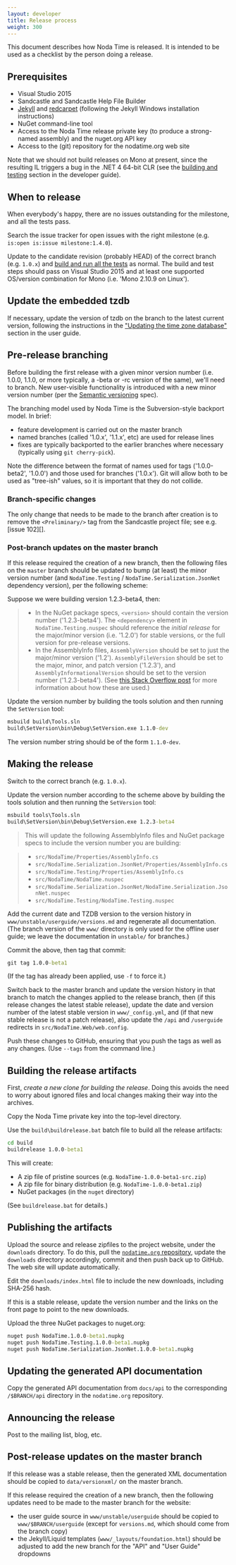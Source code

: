 ```yaml
---
layout: developer
title: Release process
weight: 300
---
```


This document describes how Noda Time is released. It is intended to be used as
a checklist by the person doing a release.

## Prerequisites

- Visual Studio 2015
- Sandcastle and Sandcastle Help File Builder
- [Jekyll][] and [redcarpet][] (following the Jekyll Windows installation instructions)
- NuGet command-line tool
- Access to the Noda Time release private key (to produce a strong-named
  assembly) and the nuget.org API key
- Access to the (git) repository for the nodatime.org web site

[Jekyll]: http://jekyllrb.com/docs/installation/
[redcarpet]: http://rubygems.org/gems/redcarpet

Note that we should not build releases on Mono at present, since the resulting
IL triggers a bug in the .NET 4 64-bit CLR (see the
[building and testing](building.html) section in the developer guide).

## When to release

When everybody's happy, there are no issues outstanding for the milestone, and
all the tests pass.

Search the issue tracker for open issues with the right milestone (e.g.
`is:open is:issue milestone:1.4.0`).

Update to the candidate revision (probably HEAD) of the correct branch (e.g.
`1.0.x`) and [build and run all the tests](building.html) as normal. The build
and test steps should pass on Visual Studio 2015 and at least one supported
OS/version combination for Mono (i.e. 'Mono 2.10.9 on Linux').

## Update the embedded tzdb

If necessary, update the version of tzdb on the branch to the latest current
version, following the instructions in the
["Updating the time zone database"][tzdb] section in the user guide.

[tzdb]: ../userguide/tzdb.html

## Pre-release branching

Before building the first release with a given minor version number (i.e. 1.0.0,
1.1.0, or more typically, a -beta or -rc version of the same), we'll need to
branch. New user-visible functionality is introduced with a new minor version
number (per the [Semantic versioning](http://semver.org) spec).

The branching model used by Noda Time is the Subversion-style backport model.
In brief:

- feature development is carried out on the master branch
- named branches (called '1.0.x', '1.1.x', etc) are used for release lines
- fixes are typically backported to the earlier branches where necessary
  (typically using `git cherry-pick`).

Note the difference between the format of names used for tags ('1.0.0-beta2',
'1.0.0') and those used for branches ('1.0.x'). Git will allow both to be
used as "tree-ish" values, so it is important that they do not collide.

### Branch-specific changes

The only change that needs to be made to the branch after creation is to
remove the `<Preliminary/>` tag from the Sandcastle project file; see e.g.
[issue 102][].

### Post-branch updates on the master branch

If this release required the creation of a new branch, then the following files
on the `master` branch should be updated to bump (at least) the minor version
number (and `NodaTime.Testing` / `NodaTime.Serialization.JsonNet` dependency
version), per the following scheme:

Suppose we were building version 1.2.3-beta4, then:

> - In the NuGet package specs, `<version>` should contain the version number
  ('1.2.3-beta4'). The `<dependency>` element in `NodaTime.Testing.nuspec`
  should reference the _initial release_ for the major/minor version
  (i.e. '1.2.0') for stable versions, or the full version for
  pre-release versions.
> - In the AssemblyInfo files, `AssemblyVersion` should be set to just the
  major/minor version ('1.2'). `AssemblyFileVersion` should be set to the
  major, minor, and patch version ('1.2.3'), and `AssemblyInformationalVersion`
  should be set to the version number ('1.2.3-beta4'). (See [this Stack
  Overflow post][assemblyversion] for more information about how these are
  used.)

[assemblyversion]: http://stackoverflow.com/a/65062

Update the version number by building the tools solution and then running the `SetVersion` tool:

```bat
msbuild build\Tools.sln
build\SetVersion\bin\Debug\SetVersion.exe 1.1.0-dev
```

The version number string should be of the form `1.1.0-dev`.

## Making the release

Switch to the correct branch (e.g. `1.0.x`).

Update the version number according to the scheme above by building the tools
solution and then running the `SetVersion` tool:

```bat
msbuild tools\Tools.sln
build\SetVersion\bin\Debug\SetVersion.exe 1.2.3-beta4
```

> This will update the following AssemblyInfo files and NuGet package specs to include the
version number you are building:

> - `src/NodaTime/Properties/AssemblyInfo.cs`
> - `src/NodaTime.Serialization.JsonNet/Properties/AssemblyInfo.cs`
> - `src/NodaTime.Testing/Properties/AssemblyInfo.cs`
> - `src/NodaTime/NodaTime.nuspec`
> - `src/NodaTime.Serialization.JsonNet/NodaTime.Serialization.JsonNet.nuspec`
> - `src/NodaTime.Testing/NodaTime.Testing.nuspec`

Add the current date and TZDB version to the version history in
`www/unstable/userguide/versions.md` and regenerate all documentation.
(The branch version of the `www/` directory is only used for the offline
user guide; we leave the documentation in `unstable/` for branches.)

Commit the above, then tag that commit:

```bat
git tag 1.0.0-beta1
```

(If the tag has already been applied, use `-f` to force it.)

Switch back to the master branch and update the version history in that branch
to match the changes applied to the release branch, then (if this release
changes the latest stable release), update the date and version number of the
latest stable version in `www/_config.yml`, and (if that new stable release is
not a patch release), also update the `/api` and `/userguide` redirects in
`src/NodaTime.Web/web.config`.

Push these changes to GitHub, ensuring that you push the tags as well as any changes.
(Use `--tags` from the command line.)

## Building the release artifacts

First, *create a new clone for building the release*. Doing this avoids the
need to worry about ignored files and local changes making their way into
the archives.

Copy the Noda Time private key into the top-level directory.

Use the `build\buildrelease.bat` batch file to build all the release artifacts:

```bat
cd build
buildrelease 1.0.0-beta1
```

This will create:

- A zip file of pristine sources (e.g. `NodaTime-1.0.0-beta1-src.zip`)
- A zip file for binary distribution (e.g. `NodaTime-1.0.0-beta1.zip`)
- NuGet packages (in the `nuget` directory)

(See `buildrelease.bat` for details.)

## Publishing the artifacts

Upload the source and release zipfiles to the project website, under
the `downloads` directory. To do this, pull the
[`nodatime.org` repository](https://github.com/nodatime/nodatime.org),
update the `downloads` directory accordingly, commit and then push back
up to GitHub. The web site will update automatically.

Edit the `downloads/index.html` file to include the new downloads,
including SHA-256 hash.

If this is a stable release, update the version number and the links on the
front page to point to the new downloads.

Upload the three NuGet packages to nuget.org:

```bat
nuget push NodaTime.1.0.0-beta1.nupkg
nuget push NodaTime.Testing.1.0.0-beta1.nupkg
nuget push NodaTime.Serialization.JsonNet.1.0.0-beta1.nupkg
```

## Updating the generated API documentation

Copy the generated API documentation from `docs/api` to the corresponding
`/$BRANCH/api` directory in the `nodatime.org` repository.

## Announcing the release

Post to the mailing list, blog, etc.

## Post-release updates on the master branch

If this release was a stable release, then the generated XML documentation
should be copied to `data/versionxml/` on the master branch.

If this release required the creation of a new branch, then the following
updates need to be made to the master branch for the website:

- the user guide source in `www/unstable/userguide` should be copied to
  `www/$BRANCH/userguide` (except for `versions.md`, which should come from the
  branch copy)
- the Jekyll/Liquid templates (`www/_layouts/foundation.html`) should be
  adjusted to add the new branch for the "API" and "User Guide" dropdowns

